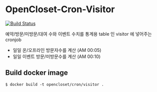 # OpenCloset-Cron-Visitor #

[![Build Status](https://travis-ci.org/opencloset/OpenCloset-Cron-Visitor.svg?branch=v0.3.12)](https://travis-ci.org/opencloset/OpenCloset-Cron-Visitor)

예약/방문/미방문/대여 수와 이벤트 수치를 통계용 table 인 visitor 에 넣어주는 cronjob

- 일일 온/오프라인 방문자수를 계산 (AM 00:05)
- 일일 이벤트 방문/미방문수를 계산 (AM 00:10)

## Build docker image ##

    $ docker build -t opencloset/cron/visitor .
